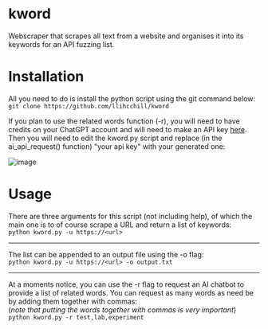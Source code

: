 # kword
Webscraper that scrapes all text from a website and organises it into its keywords for an API fuzzing list.

# Installation
All you need to do is install the python script using the git command below:  
`git clone https://github.com/llihcchill/kword`  
  
If you plan to use the related words function (-r), you will need to have credits on your ChatGPT account and will need to make an API key [here](https://platform.openai.com/api-keys).  
Then you will need to edit the kword.py script and replace (in the ai_api_request() function) "your api key" with your generated one:  

![image](https://github.com/llihcchill/kword/assets/125551072/12ffaba5-a4b9-4913-b7f3-6d10958f9efc)

  
# Usage
There are three arguments for this script (not including help), of which the main one is to of course scrape a URL and return a list of keywords:  
`python kword.py -u https://<url>`  

---

The list can be appended to an output file using the -o flag:  
`python kword.py -u https://<url> -o output.txt`  

---

At a moments notice, you can use the -r flag to request an AI chatbot to provide a list of related words. You can request as many words as need be by adding them together with commas:  
(*note that putting the words together with commas is very important*)  
`python kword.py -r test,lab,experiment`
